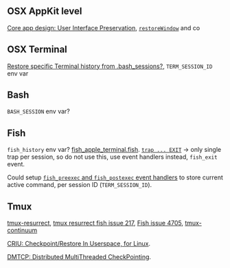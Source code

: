 ## OSX AppKit level

[Core app design: User Interface Preservation](https://developer.apple.com/library/archive/documentation/General/Conceptual/MOSXAppProgrammingGuide/CoreAppDesign/CoreAppDesign.html#//apple_ref/doc/uid/TP40010543-CH3-SW10),
[`restoreWindow`](https://developer.apple.com/documentation/appkit/nswindowrestoration/1526251-restorewindow) and co

## OSX Terminal

[Restore specific Terminal history from .bash_sessions?](https://apple.stackexchange.com/questions/311548/restore-specific-terminal-history-from-bash-sessions),
`TERM_SESSION_ID` env var

## Bash

`BASH_SESSION` env var?

## Fish

`fish_history` env var?
[fish_apple_terminal.fish](https://github.com/sparanoid/fish_apple_terminal).
[`trap ... EXIT`](https://fishshell.com/docs/current/cmds/trap.html)
-> only single trap per session, so do not use this, use event handlers instead, `fish_exit` event.

Could setup [`fish_preexec` and `fish_postexec` event handlers](https://fishshell.com/docs/current/cmds/function.html#cmd-function) to store current active command,
per session ID (`TERM_SESSION_ID`).

## Tmux

[tmux-resurrect](https://github.com/tmux-plugins/tmux-resurrect/),
[tmux resurrect fish issue 217](https://github.com/tmux-plugins/tmux-resurrect/issues/217),
[Fish issue 4705](https://github.com/fish-shell/fish-shell/issues/4705),
[tmux-continuum](https://github.com/tmux-plugins/tmux-continuum)

[CRIU: Checkpoint/Restore In Userspace, for Linux](https://criu.org/).

[DMTCP: Distributed MultiThreaded CheckPointing](https://dmtcp.sourceforge.io/).
